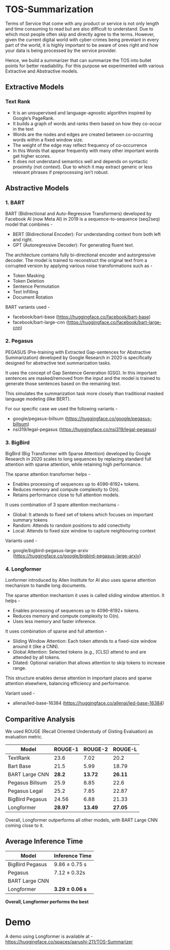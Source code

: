 # TOS-Summarization
Terms of Service that come with any product or service is not only length and time consuming to read but are also difficult to understand. Due to which most people often skip and directly agree to the terms. However, given the current digital world with cyber-crimes being prevelant in every part of the world, it is highly important to be aware of ones right and how your data is being processed by the service provider. 

Hence, we build a summarizer that can summarize the TOS into bullet points for better readiability. For this purpose we experimented with various Extractive and Abstractive models.

## Extractive Models
### **Text Rank**<br>
* It is an unsupervised and language-agnostic algorithm inspired by Google’s PageRank.
* It builds a graph of words and ranks them based on how they co-occur in the text
* Words are the nodes and edges are created between co-occurring words within a fixed window size.
* The weight of the edge may reflect frequency of co-occurrence
* In this Words that appear frequently with many other important words get higher scores. 
* It does not understand semantics well and depends on syntactic proximity (not context). Due to which it may extract generic or less relevant phrases if preprocessing isn’t robust.

## Abstractive Models
### **1. BART**<br>
BART (Bidirectional and Auto-Regressive Transformers) developed by Facebook AI (now Meta AI) in 2019 is a sequence-to-sequence (seq2seq) model that combines -
* BERT (Bidirectional Encoder): For understanding context from both left and right.
* GPT (Autoregressive Decoder): For generating fluent text.

The architecture contains fully bi-directional encoder and autorgressive decoder. 
The model is trained to reconstruct the original text from a corrupted version by applying various noise transformations such as -
* Token Masking
* Token Deletion
* Sentence Permutation
* Text Infilling 
* Document Rotation

BART variants used -
* facebook/bart-base (https://huggingface.co/facebook/bart-base)
* facebook/bart-large-cnn (https://huggingface.co/facebook/bart-large-cnn)

### **2. Pegasus**<br>
PEGASUS (Pre-training with Extracted Gap-sentences for Abstractive Summarization) developed by Google Research in 2020 is specifically designed for abstractive text summarization tasks.

It uses the concept of Gap Sentence Generation (GSG). In this important sentences are masked/removed from the input and the model is trained to generate those sentences based on the remaining text.

This simulates the summarization task more closely than traditional masked language modeling (like BERT).

For our specific case we used the following variants -
* google/pegasus-billsum (https://huggingface.co/google/pegasus-billsum)
* nsi319/legal-pegasus (https://huggingface.co/nsi319/legal-pegasus)

### **3. BigBird**
BigBird (Big Transformer with Sparse Attention) developed by Google Research in 2020 scales to long sequences by replacing standard full attention with sparse attention, while retaining high performance.

The sparse attention transformer helps -
* Enables processing of sequences up to 4096–8192+ tokens.
* Reduces memory and compute complexity to O(n).
* Retains performance close to full attention models.

It uses combination of 3 spare attention mechanisms -
* Global: It attends to fixed set of tokens which focuses on important summary tokens
* Random: Attends to random positions to add conectivity
* Local: Attends to fixed size window to capture neighbouring context

Variants used -
* google/bigbird-pegasus-large-arxiv (https://huggingface.co/google/bigbird-pegasus-large-arxiv)

### **4. Longformer**
Lonformer introduced by Allen Institute for AI also uses sparse attention mechanism to handle long documents.

The sparse attention mechanism it uses is called sliding window attention. It helps -
* Enables processing of sequences up to 4096–8192+ tokens.
* Reduces memory and compute complexity to O(n).
* Uses less memory and faster inference.

It uses combination of sparse and full attention -
* Sliding Window Attention: Each token attends to a fixed-size window around it (like a CNN).
* Global Attention: Selected tokens (e.g., [CLS]) attend to and are attended by all tokens.
* Dilated: Optional variation that allows attention to skip tokens to increase range.

This structure enables dense attention in important places and sparse attention elsewhere, balancing efficiency and performance.

Variant used -
* allenai/led-base-16384 (https://huggingface.co/allenai/led-base-16384)

## Comparitive Analysis
We used ROUGE (Recall Oriented Understudy of Gisting Evaluation) as evaluation metric.

|**Model** | **ROUGE-1** | **ROUGE-2**| **ROUGE-L**|
|----------|-------------|------------|------------|
|TextRank  | 23.6 | 7.02 | 20.2 |
|Bart Base | 21.5 | 5.99 | 18.79 |
|BART Large CNN | **28.2** | **13.72** | **26.11** |
|Pegasus Billsum | 25.9 | 8.85 | 22.6 |
|Pegasus Legal | 25.2 | 7.85 | 22.87 |
|BigBird Pegasus | 24.56 | 6.88 | 21.33 |
|Longformer | **28.97** | **13.49** | **27.05** |

Overall, Longformer outperforms all other models, with BART Large CNN coming close to it.

## Average Inference Time
|**Model** | **Inference Time**|
|----------|-------------|
|BigBird Pegasus | 9.86 ± 0.75 s|
|Pegasus | 7.12 ± 0.32s |
|BART Large CNN | |
|Longformer | **3.29 ± 0.06 s**|

**Overall, Longformer performs the best**

# Demo
A demo using Longformer is available at -
https://huggingface.co/spaces/aarushi-211/TOS-Summarizer
